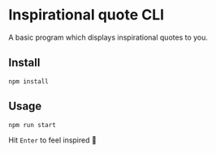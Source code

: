 # Inspirational quote CLI
A basic program which displays inspirational quotes to you.

## Install
```
npm install
```

## Usage
```
npm run start
```
Hit `Enter` to feel inspired 🎉